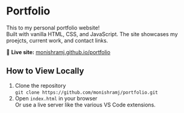 # Portfolio

This to my personal portfolio website!  
Built with vanilla HTML, CSS, and JavaScript. The site showcases my proejcts, current work, and contact links.

🔗 **Live site:** [monishramj.github.io/portfolio](https://monishramj.github.io/portfolio)

## How to View Locally

1. Clone the repository  
   `git clone https://github.com/monishramj/portfolio.git`
2. Open `index.html` in your browser  
   Or use a live server like the various VS Code extensions.
